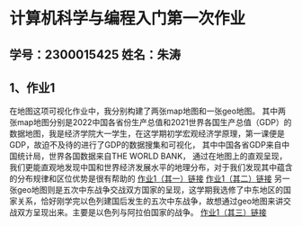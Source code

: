 # 计算机科学与编程入门第一次作业
## 学号：2300015425  姓名：朱涛
## 1、作业1
在地图这项可视化作业中，我分别构建了两张map地图和一张geo地图。
其中两张map地图分别是2022中国各省份生产总值和2021世界各国生产总值（GDP）的数据地图，我是经济学院大一学生，在这学期初学宏观经济学原理，第一课便是GDP，故迫不及待的进行了GDP的数据搜集和可视化，
其中中国各省GDP来自中国统计局，世界各国数据来自THE WORLD BANK，
通过在地图上的直观呈现，我们更能直观地发现中国和世界经济发展水平的地理分布，对于我们发现其中蕴含的分布规律和区位优势是很有帮助的
[作业1（其一）链接](https://zt156106.github.io/GDP_of_China_by_province_map.html)
[作业1（其二）链接](https://github.com/zt156106/zt156106.github.io/GDP_of_China_by_province_map.html)
另一张geo地图则是五次中东战争交战双方国家的呈现，这学期我选修了中东地区的国家关系，恰好刚学完以色列建国后发生的五次中东战争，故想通过geo地图来讲交战双方呈现出来。主要是以色列与阿拉伯国家的战争。
[作业1（其三）链接](https://github.com/zt156106/zt156106.github.io/Mideast_warship.html)

